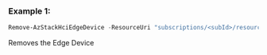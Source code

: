 ### Example 1:
```powershell
Remove-AzStackHciEdgeDevice -ResourceUri "subscriptions/<subId>/resourceGroups/<test-rg>/providers/Microsoft.HybridCompute/machines/<test-node>" -Name "default"
```

Removes the Edge Device


